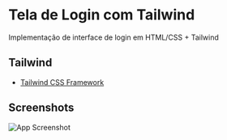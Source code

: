 
# Tela de Login com Tailwind

Implementação de interface de login em HTML/CSS + Tailwind


## Tailwind

 - [Tailwind CSS Framework](https://tailwindcss.com/)


## Screenshots

![App Screenshot](https://ibb.co/f0bWQd9)

